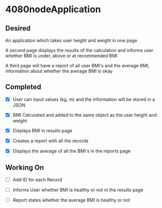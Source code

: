 # 4080nodeApplication

## Desired 

An application which takes user height and weight in one page

A second page displays the results of the calculation and informs user whether BMI is under, above or at recommended BMI

A third page will have a report of all user BMI's and the average BMI, information about whether the average BMI is okay



## Completed

- [x] User can input values (kg, m) and the information will be stored in a JSON
- [x] BMI Calculated and added to the same object as the user height and weight
- [x] Displays BMI in results page
- [x] Creates a report with all the records
- [x] Displays the average of all the BMI's in the reports page



## Working On 


- [ ] Add ID for each Record
- [ ] Informs User whether BMI is healthy or not in the results page
- [ ] Report states whether the average BMI is healthy or not



